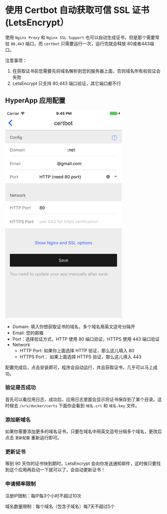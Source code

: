# 使用 Certbot 自动获取可信 SSL 证书 (LetsEncrypt）

使用 `Nginx Proxy` 和 `Nginx SSL Support` 也可以自动生成证书，但是那个需要常驻 `80,443` 端口，而 `certbot` 只需要运行一次，运行完就会释放 80或者443端口。

注意事项：
1. 在获取证书前您需要先将域名解析到您的服务器上面，否则域名所有权验证会失败
2. LetsEncrypt 只支持 80,443 端口验证，其它端口都不行


## HyperApp 应用配置

<img src='../../images/certbot.png' width=375 />

* Domain: 填入你想获取证书的域名，多个域名用英文逗号分隔开
* Email: 您的邮箱
* Port：选择验证方式，HTTP 使用 80 端口验证，HTTPS 使用 443 端口验证
* Network
    * HTTP Port: 如果你上面选择 HTTP 验证，那么这儿填入 80
    * HTTPS Port： 如果上面选择 HTTPS 验证，那么这儿填入 443

配置完成后，点击安装即可，程序会自动运行，并且获取证书，几乎可以马上成功。


### 验证是否成功

首先可以看应用日志，成功后，应用日志里面会显示将证书保存到了某个目录。这时候去 `/srv/docker/certs` 下面你会看到 `域名.crt` 和 `域名.key` 文件。


### 添加新域名

如果你需要添加更多的域名证书，只要在域名中用英文逗号分隔多个域名，更改后点击 `更新配置` 重新运行即可。


### 更新证书

等到 90 天你的证书快到期时，LetsEncrypt 会向你发送通知邮件，这时候只要找到这个应用再启动一下就可以了，会自动更新证书！


### 申请频率限制

注册IP限制：每IP每3个小时不超过10次

域名数量限制：每个域名（包含子域名）每7天不超过5个



